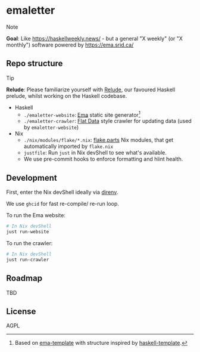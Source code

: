 # emaletter

> [!NOTE]
> **Goal**: Like https://haskellweekly.news/ - but a general "X weekly" (or "X monthly") software powered by https://ema.srid.ca/

## Repo structure

> [!TIP]
> **Relude**: Please familiarize yourself with [Relude](https://hackage.haskell.org/package/relude), our favoured Haskell prelude, whilst working on the Haskell codebase.

- Haskell
    - `./emaletter-website`: [Ema](https://ema.srid.ca/) static site generator[^tmpl]
    - `./emaletter-crawler`: [Flat Data](https://githubnext.com/projects/flat-data/) style crawler for updating data (used by `emaletter-website`)
- Nix
    - `./nix/modules/flake/*.nix`: [flake.parts](http://flake.parts/) Nix modules, that get automatically imported by `flake.nix`
    - `justfile`: Run `just` in Nix devShell to see what's available.
    - We use pre-commit hooks to enforce formatting and hlint health.

[^tmpl]: Based on [ema-template](https://github.com/srid/ema-template) with structure inspired by [haskell-template](https://github.com/srid/haskell-template).

## Development

First, enter the Nix devShell ideally via [direnv](https://nixos.asia/en/direnv).

We use `ghcid` for fast re-compile/ re-run loop.

To run the Ema website:

```sh
# In Nix devShell
just run-website
```

To run the crawler:

```sh
# In Nix devShell
just run-crawler
```

## Roadmap

TBD

## License

AGPL 
